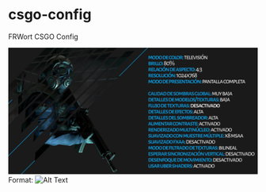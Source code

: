 # csgo-config
 FRWort CSGO Config
 
 ![GitHub Logo](/images/video_settings.jpg)
Format: ![Alt Text](url)
